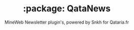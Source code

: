 <h1 align="center">:package: QataNews </h1>
<p align="center">MineWeb Newsletter plugin's, powered by Snkh for Qataria.fr</p>
